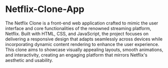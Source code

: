 # Netflix-Clone-App

The Netflix Clone is a front-end web application crafted to mimic the user interface and core
functionalities of the renowned streaming platform, Netflix. Built with HTML, CSS, and JavaScript, 
the project focuses on delivering a responsive design that adapts seamlessly across devices while 
incorporating dynamic content rendering to enhance the user experience. This clone aims to
showcase visually appealing layouts, smooth animations, and interactivity, creating an engaging
platform that mirrors Netflix's aesthetic and usability. 

